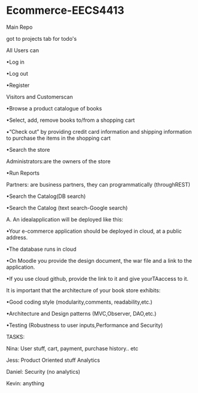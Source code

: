 # Ecommerce-EECS4413
Main Repo

got to projects tab for todo's

All Users can

•Log in

•Log out

•Register




Visitors and Customerscan

•Browse a product catalogue of books

•Select, add, remove books to/from a shopping cart

•“Check out” by providing credit card information and shipping information to purchase the items in the shopping cart

•Search the store


Administrators:are the owners of the store

•Run Reports

Partners: are  business partners, they can programmatically (throughREST)

•Search the Catalog(DB search)

•Search the Catalog (text search-Google search)



A.  An idealapplication will be deployed like this:

•Your e-commerce application should be deployed in cloud, at a public address. 

•The database runs in cloud

•On Moodle you provide the design document, the war file and a link to the application. 

•If you use cloud github, provide the link to it and give yourTAaccess to it.


It is important that the architecture of your book store exhibits:

•Good coding style (modularity,comments, readability,etc.)

•Architecture and Design patterns (MVC,Observer, DAO,etc.) 

•Testing (Robustness to user inputs,Performance and Security)


TASKS:

Nina: User stuff, cart, payment, purchase history.. etc

Jess: Product Oriented stuff Analytics

Daniel: Security (no analytics)

Kevin: anything
